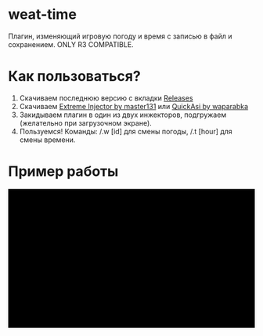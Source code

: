 # weat-time
Плагин, изменяющий игровую погоду и время с записью в файл и сохранением. ONLY R3 COMPATIBLE.

# Как пользоваться?
1. Скачиваем последнюю версию с вкладки [Releases](https://github.com/s1nhx/weat-time/releases)
2. Скачиваем [Extreme Injector by master131](https://github.com/master131/ExtremeInjector) или [QuickAsi by waparabka](https://www.blast.hk/threads/182116/)
3. Закидываем плагин в один из двух инжекторов, подгружаем (желательно при загрузочном экране).
4. Пользуемся! Команды: /.w [id] для смены погоды, /.t [hour] для смены времени.
# Пример работы
![](https://github.com/s1nhx/weat-time/blob/main/11.gif)
